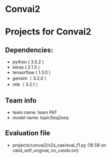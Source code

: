 # Convai2
Projects for Convai2
=================================================

Dependencies:
-------
  * python ( 3.5.2 )
  * keras ( 2.1.5 )
  * tensorflow ( 1.3.0 )
  * gensim（ 3.2.0 ）
  * nltk（ 3.2.1 ）

Team info
-------
  * team name: team PAT
  * model name: topicSeq2seq

Evaluation file
-------
  * projects/convai2/s2s_vae/eval_f1.py (16.58 on valid_self_original_no_cands.txt)
 
